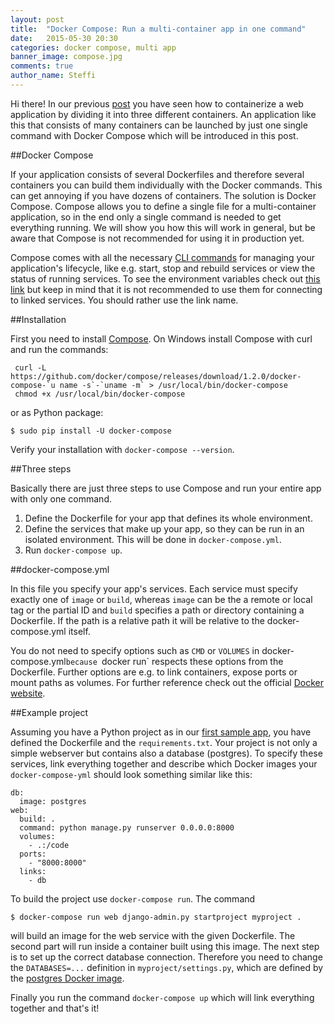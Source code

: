 ```yaml
---
layout: post
title:  "Docker Compose: Run a multi-container app in one command"
date:   2015-05-30 20:30
categories: docker compose, multi app 
banner_image: compose.jpg
comments: true
author_name: Steffi
---
```


Hi there! In our previous [post](http://learning-continuous-deployment.github.io/docker/images/dockerfile/database/persistence/volumes/linking/container/2015/05/29/docker-and-databases/) you have seen how to containerize a web application by dividing it into three different containers. An application like this that consists of many containers can be launched by just one single command with Docker Compose which will be introduced in this post.  

<!--more-->

##Docker Compose

If your application consists of several Dockerfiles and therefore several containers you can build them individually with the Docker commands. This can get annoying if you have dozens of containers. The solution is Docker Compose. Compose allows you to define a single file for a multi-container application, so in the end only a single command is needed to get everything running. We will show you how this will work in general, but be aware that Compose is not recommended for using it in production yet.

Compose comes with all the necessary [CLI commands](https://docs.docker.com/compose/cli/) for managing your application's lifecycle, like e.g. start, stop and rebuild services or view the status of running services. To see the environment variables check out [this link](https://docs.docker.com/compose/env/) but keep in mind that it is not recommended to use them for connecting to linked services. You should rather use the link name. 

##Installation

First you need to install [Compose](https://docs.docker.com/compose/install/). On Windows install Compose with curl and run the commands:

     curl -L https://github.com/docker/compose/releases/download/1.2.0/docker-compose-`u name -s`-`uname -m` > /usr/local/bin/docker-compose
     chmod +x /usr/local/bin/docker-compose

or as Python package:

    $ sudo pip install -U docker-compose

Verify your installation with `docker-compose --version`.


##Three steps

Basically there are just three steps to use Compose and run your entire app with only one command. 

 1. Define the Dockerfile for your app that defines its whole environment.
 2. Define the services that make up your app, so they can be run in an isolated environment. This will be done in `docker-compose.yml`.
 3. Run `docker-compose up`. 


##docker-compose.yml 

In this file you specify your app's services. Each service must specify exactly one of `image` or `build`, whereas `image` can be the a remote or local tag or the partial ID and `build` specifies a path or directory containing a Dockerfile. If the path is a relative path it will be relative to the docker-compose.yml itself. 

You do not need to specify options such as `CMD` or `VOLUMES` in docker-compose.yml`because `docker run` respects these options from the Dockerfile. Further options are e.g. to link containers, expose ports or mount paths as volumes. For further reference check out the official [Docker website](https://docs.docker.com/compose/yml/). 


##Example project

Assuming you have a Python project as in our [first sample app](https://github.com/learning-continuous-deployment/django_project), you have defined the Dockerfile and the `requirements.txt`. Your project is not only a simple webserver but contains also a database (postgres). To specify these services, link everything together and describe which Docker images your `docker-compose-yml` should look something similar like this: 

    db:
      image: postgres
    web:
      build: .
      command: python manage.py runserver 0.0.0.0:8000
      volumes:
        - .:/code
      ports:
        - "8000:8000"
      links:
        - db
    
    
To build the project use `docker-compose run`. The command 

    $ docker-compose run web django-admin.py startproject myproject .

will build an image for the web service with the given Dockerfile. The second part will run inside a container built using this image. The next step is to set up the correct database connection. Therefore you need to change the `DATABASES=...` definition in `myproject/settings.py`, which are defined by the [postgres Docker image](https://registry.hub.docker.com/_/postgres/). 

Finally you run the command `docker-compose up` which will link everything together and that's it!
